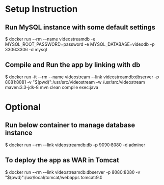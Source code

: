 # Setup Instruction


## Run MySQL instance with some default settings

$ docker run --rm --name videostreamdb -e MYSQL_ROOT_PASSWORD=password -e MYSQL_DATABASE=videodb -p 3306:3306 -d mysql


## Compile and Run the app by linking with db

$ docker run -it --rm --name videostream --link videostreamdb:dbserver -p 8081:8081 -v "$(pwd)":/usr/src/videostream -w /usr/src/videostream maven:3.3-jdk-8 mvn clean compile exec:java




# Optional

## Run below container to manage database instance 

$ docker run --rm --link videostreamdb:db -p 9090:8080 -d adminer


## To deploy the app as WAR in Tomcat

$ docker run --rm --link videostreamdb:dbserver -p 8080:8080 -v "$(pwd)":/usr/local/tomcat/webapps tomcat:9.0

